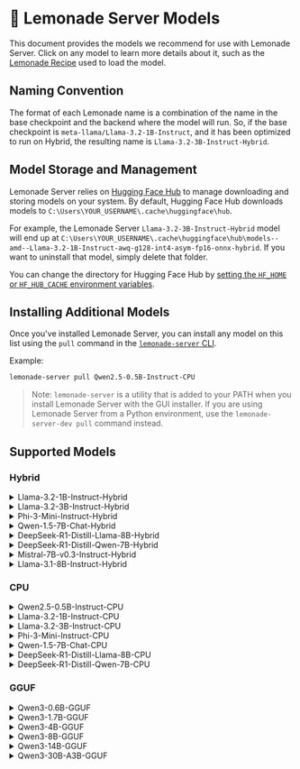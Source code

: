 
# 🍋 Lemonade Server Models
 
This document provides the models we recommend for use with Lemonade Server. Click on any model to learn more details about it, such as the [Lemonade Recipe](https://github.com/lemonade-sdk/lemonade/blob/main/docs/lemonade_api.md) used to load the model.

## Naming Convention

The format of each Lemonade name is a combination of the name in the base checkpoint and the backend where the model will run. So, if the base checkpoint is `meta-llama/Llama-3.2-1B-Instruct`, and it has been optimized to run on Hybrid, the resulting name is `Llama-3.2-3B-Instruct-Hybrid`.

## Model Storage and Management

Lemonade Server relies on [Hugging Face Hub](https://huggingface.co/docs/hub/en/index) to manage downloading and storing models on your system. By default, Hugging Face Hub downloads models to `C:\Users\YOUR_USERNAME\.cache\huggingface\hub`.

For example, the Lemonade Server `Llama-3.2-3B-Instruct-Hybrid` model will end up at `C:\Users\YOUR_USERNAME\.cache\huggingface\hub\models--amd--Llama-3.2-1B-Instruct-awq-g128-int4-asym-fp16-onnx-hybrid`. If you want to uninstall that model, simply delete that folder.

You can change the directory for Hugging Face Hub by [setting the `HF_HOME` or `HF_HUB_CACHE` environment variables](https://huggingface.co/docs/huggingface_hub/en/package_reference/environment_variables).

## Installing Additional Models

Once you've installed Lemonade Server, you can install any model on this list using the `pull` command in the [`lemonade-server` CLI](./lemonade-server-cli.md).

Example:

```bash
lemonade-server pull Qwen2.5-0.5B-Instruct-CPU
```

> Note: `lemonade-server` is a utility that is added to your PATH when you install Lemonade Server with the GUI installer.
> If you are using Lemonade Server from a Python environment, use the `lemonade-server-dev pull` command instead.

## Supported Models

### Hybrid

<details>
<summary>Llama-3.2-1B-Instruct-Hybrid</summary>

```bash
    lemonade-server pull Llama-3.2-1B-Instruct-Hybrid
```

<table>
<tr><th>Key</th><th>Value</th></tr>
<tr><td>Checkpoint</td><td><a href="https://huggingface.co/amd/Llama-3.2-1B-Instruct-awq-g128-int4-asym-fp16-onnx-hybrid">amd/Llama-3.2-1B-Instruct-awq-g128-int4-asym-fp16-onnx-hybrid</a></td></tr>
<tr><td>Recipe</td><td>oga-hybrid</td></tr>
<tr><td>Reasoning</td><td>False</td></tr>
</table>

</details>

<details>
<summary>Llama-3.2-3B-Instruct-Hybrid</summary>

```bash
    lemonade-server pull Llama-3.2-3B-Instruct-Hybrid
```

<table>
<tr><th>Key</th><th>Value</th></tr>
<tr><td>Checkpoint</td><td><a href="https://huggingface.co/amd/Llama-3.2-3B-Instruct-awq-g128-int4-asym-fp16-onnx-hybrid">amd/Llama-3.2-3B-Instruct-awq-g128-int4-asym-fp16-onnx-hybrid</a></td></tr>
<tr><td>Recipe</td><td>oga-hybrid</td></tr>
<tr><td>Reasoning</td><td>False</td></tr>
</table>

</details>

<details>
<summary>Phi-3-Mini-Instruct-Hybrid</summary>

```bash
    lemonade-server pull Phi-3-Mini-Instruct-Hybrid
```

<table>
<tr><th>Key</th><th>Value</th></tr>
<tr><td>Checkpoint</td><td><a href="https://huggingface.co/amd/Phi-3-mini-4k-instruct-awq-g128-int4-asym-fp16-onnx-hybrid">amd/Phi-3-mini-4k-instruct-awq-g128-int4-asym-fp16-onnx-hybrid</a></td></tr>
<tr><td>Recipe</td><td>oga-hybrid</td></tr>
<tr><td>Reasoning</td><td>False</td></tr>
</table>

</details>

<details>
<summary>Qwen-1.5-7B-Chat-Hybrid</summary>

```bash
    lemonade-server pull Qwen-1.5-7B-Chat-Hybrid
```

<table>
<tr><th>Key</th><th>Value</th></tr>
<tr><td>Checkpoint</td><td><a href="https://huggingface.co/amd/Qwen1.5-7B-Chat-awq-g128-int4-asym-fp16-onnx-hybrid">amd/Qwen1.5-7B-Chat-awq-g128-int4-asym-fp16-onnx-hybrid</a></td></tr>
<tr><td>Recipe</td><td>oga-hybrid</td></tr>
<tr><td>Reasoning</td><td>False</td></tr>
</table>

</details>

<details>
<summary>DeepSeek-R1-Distill-Llama-8B-Hybrid</summary>

```bash
    lemonade-server pull DeepSeek-R1-Distill-Llama-8B-Hybrid
```

<table>
<tr><th>Key</th><th>Value</th></tr>
<tr><td>Checkpoint</td><td><a href="https://huggingface.co/amd/DeepSeek-R1-Distill-Llama-8B-awq-asym-uint4-g128-lmhead-onnx-hybrid">amd/DeepSeek-R1-Distill-Llama-8B-awq-asym-uint4-g128-lmhead-onnx-hybrid</a></td></tr>
<tr><td>Recipe</td><td>oga-hybrid</td></tr>
<tr><td>Reasoning</td><td>True</td></tr>
</table>

</details>

<details>
<summary>DeepSeek-R1-Distill-Qwen-7B-Hybrid</summary>

```bash
    lemonade-server pull DeepSeek-R1-Distill-Qwen-7B-Hybrid
```

<table>
<tr><th>Key</th><th>Value</th></tr>
<tr><td>Checkpoint</td><td><a href="https://huggingface.co/amd/DeepSeek-R1-Distill-Qwen-7B-awq-asym-uint4-g128-lmhead-onnx-hybrid">amd/DeepSeek-R1-Distill-Qwen-7B-awq-asym-uint4-g128-lmhead-onnx-hybrid</a></td></tr>
<tr><td>Recipe</td><td>oga-hybrid</td></tr>
<tr><td>Reasoning</td><td>True</td></tr>
</table>

</details>

<details>
<summary>Mistral-7B-v0.3-Instruct-Hybrid</summary>

```bash
    lemonade-server pull Mistral-7B-v0.3-Instruct-Hybrid
```

<table>
<tr><th>Key</th><th>Value</th></tr>
<tr><td>Checkpoint</td><td><a href="https://huggingface.co/amd/Mistral-7B-Instruct-v0.3-awq-g128-int4-asym-fp16-onnx-hybrid">amd/Mistral-7B-Instruct-v0.3-awq-g128-int4-asym-fp16-onnx-hybrid</a></td></tr>
<tr><td>Recipe</td><td>oga-hybrid</td></tr>
<tr><td>Reasoning</td><td>False</td></tr>
</table>

</details>

<details>
<summary>Llama-3.1-8B-Instruct-Hybrid</summary>

```bash
    lemonade-server pull Llama-3.1-8B-Instruct-Hybrid
```

<table>
<tr><th>Key</th><th>Value</th></tr>
<tr><td>Checkpoint</td><td><a href="https://huggingface.co/amd/Llama-3.1-8B-Instruct-awq-asym-uint4-g128-lmhead-onnx-hybrid">amd/Llama-3.1-8B-Instruct-awq-asym-uint4-g128-lmhead-onnx-hybrid</a></td></tr>
<tr><td>Recipe</td><td>oga-hybrid</td></tr>
<tr><td>Reasoning</td><td>False</td></tr>
</table>

</details>


### CPU

<details>
<summary>Qwen2.5-0.5B-Instruct-CPU</summary>

```bash
    lemonade-server pull Qwen2.5-0.5B-Instruct-CPU
```

<table>
<tr><th>Key</th><th>Value</th></tr>
<tr><td>Checkpoint</td><td><a href="https://huggingface.co/amd/Qwen2.5-0.5B-Instruct-quantized_int4-float16-cpu-onnx">amd/Qwen2.5-0.5B-Instruct-quantized_int4-float16-cpu-onnx</a></td></tr>
<tr><td>Recipe</td><td>oga-cpu</td></tr>
<tr><td>Reasoning</td><td>False</td></tr>
</table>

</details>

<details>
<summary>Llama-3.2-1B-Instruct-CPU</summary>

```bash
    lemonade-server pull Llama-3.2-1B-Instruct-CPU
```

<table>
<tr><th>Key</th><th>Value</th></tr>
<tr><td>Checkpoint</td><td><a href="https://huggingface.co/amd/Llama-3.2-1B-Instruct-awq-uint4-float16-cpu-onnx">amd/Llama-3.2-1B-Instruct-awq-uint4-float16-cpu-onnx</a></td></tr>
<tr><td>Recipe</td><td>oga-cpu</td></tr>
<tr><td>Reasoning</td><td>False</td></tr>
</table>

</details>

<details>
<summary>Llama-3.2-3B-Instruct-CPU</summary>

```bash
    lemonade-server pull Llama-3.2-3B-Instruct-CPU
```

<table>
<tr><th>Key</th><th>Value</th></tr>
<tr><td>Checkpoint</td><td><a href="https://huggingface.co/amd/Llama-3.2-3B-Instruct-awq-uint4-float16-cpu-onnx">amd/Llama-3.2-3B-Instruct-awq-uint4-float16-cpu-onnx</a></td></tr>
<tr><td>Recipe</td><td>oga-cpu</td></tr>
<tr><td>Reasoning</td><td>False</td></tr>
</table>

</details>

<details>
<summary>Phi-3-Mini-Instruct-CPU</summary>

```bash
    lemonade-server pull Phi-3-Mini-Instruct-CPU
```

<table>
<tr><th>Key</th><th>Value</th></tr>
<tr><td>Checkpoint</td><td><a href="https://huggingface.co/amd/Phi-3-mini-4k-instruct_int4_float16_onnx_cpu">amd/Phi-3-mini-4k-instruct_int4_float16_onnx_cpu</a></td></tr>
<tr><td>Recipe</td><td>oga-cpu</td></tr>
<tr><td>Reasoning</td><td>False</td></tr>
</table>

</details>

<details>
<summary>Qwen-1.5-7B-Chat-CPU</summary>

```bash
    lemonade-server pull Qwen-1.5-7B-Chat-CPU
```

<table>
<tr><th>Key</th><th>Value</th></tr>
<tr><td>Checkpoint</td><td><a href="https://huggingface.co/amd/Qwen1.5-7B-Chat_uint4_asym_g128_float16_onnx_cpu">amd/Qwen1.5-7B-Chat_uint4_asym_g128_float16_onnx_cpu</a></td></tr>
<tr><td>Recipe</td><td>oga-cpu</td></tr>
<tr><td>Reasoning</td><td>False</td></tr>
</table>

</details>

<details>
<summary>DeepSeek-R1-Distill-Llama-8B-CPU</summary>

```bash
    lemonade-server pull DeepSeek-R1-Distill-Llama-8B-CPU
```

<table>
<tr><th>Key</th><th>Value</th></tr>
<tr><td>Checkpoint</td><td><a href="https://huggingface.co/amd/DeepSeek-R1-Distill-Llama-8B-awq-asym-uint4-g128-lmhead-onnx-cpu">amd/DeepSeek-R1-Distill-Llama-8B-awq-asym-uint4-g128-lmhead-onnx-cpu</a></td></tr>
<tr><td>Recipe</td><td>oga-cpu</td></tr>
<tr><td>Reasoning</td><td>True</td></tr>
</table>

</details>

<details>
<summary>DeepSeek-R1-Distill-Qwen-7B-CPU</summary>

```bash
    lemonade-server pull DeepSeek-R1-Distill-Qwen-7B-CPU
```

<table>
<tr><th>Key</th><th>Value</th></tr>
<tr><td>Checkpoint</td><td><a href="https://huggingface.co/amd/DeepSeek-R1-Distill-Llama-8B-awq-asym-uint4-g128-lmhead-onnx-cpu">amd/DeepSeek-R1-Distill-Llama-8B-awq-asym-uint4-g128-lmhead-onnx-cpu</a></td></tr>
<tr><td>Recipe</td><td>oga-cpu</td></tr>
<tr><td>Reasoning</td><td>True</td></tr>
</table>

</details>


### GGUF

<details>
<summary>Qwen3-0.6B-GGUF</summary>

```bash
    lemonade-server pull Qwen3-0.6B-GGUF
```

<table>
<tr><th>Key</th><th>Value</th></tr>
<tr><td>Checkpoint</td><td><a href="https://huggingface.co/unsloth/Qwen3-0.6B-GGUF:Q4_0">unsloth/Qwen3-0.6B-GGUF:Q4_0</a></td></tr>
<tr><td>Recipe</td><td>llamacpp</td></tr>
<tr><td>Reasoning</td><td>True</td></tr>
</table>

</details>

<details>
<summary>Qwen3-1.7B-GGUF</summary>

```bash
    lemonade-server pull Qwen3-1.7B-GGUF
```

<table>
<tr><th>Key</th><th>Value</th></tr>
<tr><td>Checkpoint</td><td><a href="https://huggingface.co/unsloth/Qwen3-1.7B-GGUF:Q4_0">unsloth/Qwen3-1.7B-GGUF:Q4_0</a></td></tr>
<tr><td>Recipe</td><td>llamacpp</td></tr>
<tr><td>Reasoning</td><td>True</td></tr>
</table>

</details>

<details>
<summary>Qwen3-4B-GGUF</summary>

```bash
    lemonade-server pull Qwen3-4B-GGUF
```

<table>
<tr><th>Key</th><th>Value</th></tr>
<tr><td>Checkpoint</td><td><a href="https://huggingface.co/unsloth/Qwen3-4B-GGUF:Q4_0">unsloth/Qwen3-4B-GGUF:Q4_0</a></td></tr>
<tr><td>Recipe</td><td>llamacpp</td></tr>
<tr><td>Reasoning</td><td>True</td></tr>
</table>

</details>

<details>
<summary>Qwen3-8B-GGUF</summary>

```bash
    lemonade-server pull Qwen3-8B-GGUF
```

<table>
<tr><th>Key</th><th>Value</th></tr>
<tr><td>Checkpoint</td><td><a href="https://huggingface.co/unsloth/Qwen3-8B-GGUF:Q4_0">unsloth/Qwen3-8B-GGUF:Q4_0</a></td></tr>
<tr><td>Recipe</td><td>llamacpp</td></tr>
<tr><td>Reasoning</td><td>True</td></tr>
</table>

</details>

<details>
<summary>Qwen3-14B-GGUF</summary>

```bash
    lemonade-server pull Qwen3-14B-GGUF
```

<table>
<tr><th>Key</th><th>Value</th></tr>
<tr><td>Checkpoint</td><td><a href="https://huggingface.co/unsloth/Qwen3-14B-GGUF:Q4_0">unsloth/Qwen3-14B-GGUF:Q4_0</a></td></tr>
<tr><td>Recipe</td><td>llamacpp</td></tr>
<tr><td>Reasoning</td><td>True</td></tr>
</table>

</details>

<details>
<summary>Qwen3-30B-A3B-GGUF</summary>

```bash
    lemonade-server pull Qwen3-30B-A3B-GGUF
```

<table>
<tr><th>Key</th><th>Value</th></tr>
<tr><td>Checkpoint</td><td><a href="https://huggingface.co/unsloth/Qwen3-30B-A3B-GGUF:Q4_0">unsloth/Qwen3-30B-A3B-GGUF:Q4_0</a></td></tr>
<tr><td>Recipe</td><td>llamacpp</td></tr>
<tr><td>Reasoning</td><td>True</td></tr>
</table>

</details>


<!--This file was originally licensed under Apache 2.0. It has been modified.
Modifications Copyright (c) 2025 AMD-->